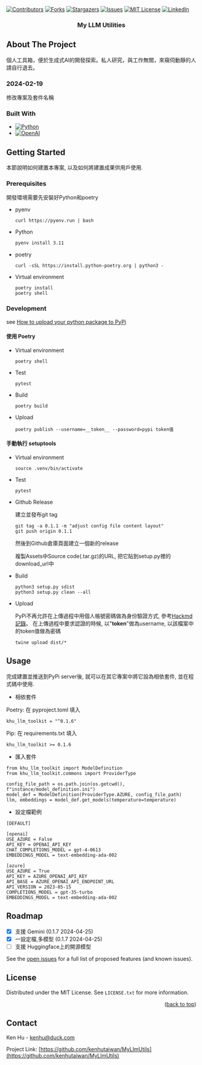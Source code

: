 <!-- Improved compatibility of back to top link: See: https://github.com/othneildrew/Best-README-Template/pull/73 -->
<a name="readme-top"></a>
<!--
*** Thanks for checking out the Best-README-Template. If you have a suggestion
*** that would make this better, please fork the repo and create a pull request
*** or simply open an issue with the tag "enhancement".
*** Don't forget to give the project a star!
*** Thanks again! Now go create something AMAZING! :D
-->



<!-- PROJECT SHIELDS -->
<!--
*** I'm using markdown "reference style" links for readability.
*** Reference links are enclosed in brackets [ ] instead of parentheses ( ).
*** See the bottom of this document for the declaration of the reference variables
*** for contributors-url, forks-url, etc. This is an optional, concise syntax you may use.
*** https://www.markdownguide.org/basic-syntax/#reference-style-links
-->
[![Contributors][contributors-shield]][contributors-url]
[![Forks][forks-shield]][forks-url]
[![Stargazers][stars-shield]][stars-url]
[![Issues][issues-shield]][issues-url]
[![MIT License][license-shield]][license-url]
[![LinkedIn][linkedin-shield]][linkedin-url]


<h3 align="center">My LLM Utilities</h3>

<!-- ABOUT THE PROJECT -->
## About The Project

<p>
個人工具箱，便於生成式AI的開發探索。私人研究，與工作無關，來窺伺動靜的人請自行退去。
</p>

### 2024-02-19

修改專案及套件名稱

### Built With

* [![Python][Python.org]][Python-url]
* [![OpenAI][OpenAI.com]][OpenAI-url]


<!-- GETTING STARTED -->
## Getting Started

本節說明如何建置本專案, 以及如何將建置成果供用戶使用.

### Prerequisites

開發環境需要先安裝好Python和poetry

* pyenv
  
  ```shell
  curl https://pyenv.run | bash
  ```
* Python

  ```sh
  pyenv install 3.11
  ```
  
* poetry
  
  ```shell
  curl -sSL https://install.python-poetry.org | python3 -
  ```

* Virtual environment

  ```
  poetry install
  poetry shell
  ```

### Development

see [How to upload your python package to PyPi](https://medium.com/@joel.barmettler/how-to-upload-your-python-package-to-pypi-65edc5fe9c56)

#### 使用 Poetry

* Virtual environment

  ```
  poetry shell
  ```

* Test

    ```
    pytest 
    ```

* Build

  ```
  poetry build
  ```

* Upload

  ```
  poetry publish --username=__token__ --password=pypi token值
  ```

#### 手動執行 setuptools

* Virtual environment

  ```
  source .venv/bin/activate
  ```

* Test

    ```
    pytest 
    ```

* Github Release

  建立並發布git tag

  ```
  git tag -a 0.1.1 -m "adjust config file content layout"
  git push origin 0.1.1
  ```

  然後到Github倉庫頁面建立一個新的release

  複製Assets中Source code(.tar.gz)的URL, 把它貼到setup.py裡的download_url中

* Build

  ```
  python3 setup.py sdist
  python3 setup.py clean --all
  ```

* Upload

  PyPi不再允許在上傳過程中用個人帳號密碼做為身份驗證方式, 參考[Hackmd記錄](https://hackmd.io/4zug-RFaS362quf2Qfj2CA#2023-09-21)。
  在上傳過程中要求認證的時候, 以"__token__"做為username, 以該檔案中的token值做為密碼 

  ```
  twine upload dist/*
  ```

<!-- USAGE EXAMPLES -->
## Usage

完成建置並推送到PyPi server後, 就可以在其它專案中將它設為相依套件, 並在程式碼中使用.

* 相依套件

Poetry: 在 pyproject.toml 填入  

```
khu_llm_toolkit = "^0.1.6"
```

Pip: 在 requirements.txt 填入  

```
khu_llm_toolkit >= 0.1.6
```

* 匯入套件

```
from khu_llm_toolkit import ModelDefinition
from khu_llm_toolkit.commons import ProviderType

config_file_path = os.path.join(os.getcwd(), f"instance/model_definition.ini")
model_def = ModelDefinition(ProviderType.AZURE, config_file_path)
llm, embeddings = model_def.get_models(temperature=temperature)
```

* 設定檔範例

```
[DEFAULT]

[openai]
USE_AZURE = False
API_KEY = OPENAI_API_KEY
CHAT_COMPLETIONS_MODEL = gpt-4-0613
EMBEDDINGS_MODEL = text-embedding-ada-002

[azure]
USE_AZURE = True
API_KEY = AZURE_OPENAI_API_KEY
API_BASE = AZURE_OPENAI_API_ENDPOINT_URL
API_VERSION = 2023-05-15
COMPLETIONS_MODEL = gpt-35-turbo
EMBEDDINGS_MODEL = text-embedding-ada-002
```

<!-- ROADMAP -->
## Roadmap

- [x] 支援 Gemini (0.1.7 2024-04-25)
- [x] 一設定檔,多模型 (0.1.7 2024-04-25)
- [ ] 支援 Huggingface上的開源模型

See the [open issues](https://github.com/kenhutaiwan/MyLlmUtils/issues) for a full list of proposed features (and known issues).

<!-- LICENSE -->
## License

Distributed under the MIT License. See `LICENSE.txt` for more information.

<p align="right">(<a href="#readme-top">back to top</a>)</p>



<!-- CONTACT -->
## Contact

Ken Hu - kenhu@duck.com

Project Link: [https://github.com/kenhutaiwan/MyLlmUtils](https://github.com/kenhutaiwan/MyLlmUtils)



<!-- MARKDOWN LINKS & IMAGES -->
<!-- https://www.markdownguide.org/basic-syntax/#reference-style-links -->
[contributors-shield]: https://img.shields.io/github/contributors/kenhutaiwan/MyLlmUtils.svg?style=for-the-badge
[contributors-url]: https://github.com/kenhutaiwan/MyLlmUtils/graphs/contributors
[forks-shield]: https://img.shields.io/github/forks/kenhutaiwan/MyLlmUtils.svg?style=for-the-badge
[forks-url]: https://github.com/kenhutaiwan/MyLlmUtils/network/members
[stars-shield]: https://img.shields.io/github/stars/kenhutaiwan/MyLlmUtils.svg?style=for-the-badge
[stars-url]: https://github.com/kenhutaiwan/MyLlmUtils/stargazers
[issues-shield]: https://img.shields.io/github/issues/kenhutaiwan/MyLlmUtils.svg?style=for-the-badge
[issues-url]: https://github.com/kenhutaiwan/MyLlmUtils/issues
[license-shield]: https://img.shields.io/github/license/kenhutaiwan/MyLlmUtils.svg?style=for-the-badge
[license-url]: https://github.com/kenhutaiwan/MyLlmUtils/blob/master/LICENSE.txt
[linkedin-shield]: https://img.shields.io/badge/-LinkedIn-black.svg?style=for-the-badge&logo=linkedin&colorB=555
[linkedin-url]: https://linkedin.com/in/linkedin_username
[product-screenshot]: images/screenshot.png
[Next.js]: https://img.shields.io/badge/next.js-000000?style=for-the-badge&logo=nextdotjs&logoColor=white
[Next-url]: https://nextjs.org/
[React.js]: https://img.shields.io/badge/React-20232A?style=for-the-badge&logo=react&logoColor=61DAFB
[React-url]: https://reactjs.org/
[Vue.js]: https://img.shields.io/badge/Vue.js-35495E?style=for-the-badge&logo=vuedotjs&logoColor=4FC08D
[Vue-url]: https://vuejs.org/
[Angular.io]: https://img.shields.io/badge/Angular-DD0031?style=for-the-badge&logo=angular&logoColor=white
[Angular-url]: https://angular.io/
[Svelte.dev]: https://img.shields.io/badge/Svelte-4A4A55?style=for-the-badge&logo=svelte&logoColor=FF3E00
[Svelte-url]: https://svelte.dev/
[Laravel.com]: https://img.shields.io/badge/Laravel-FF2D20?style=for-the-badge&logo=laravel&logoColor=white
[Laravel-url]: https://laravel.com
[Bootstrap.com]: https://img.shields.io/badge/Bootstrap-563D7C?style=for-the-badge&logo=bootstrap&logoColor=white
[Bootstrap-url]: https://getbootstrap.com
[JQuery.com]: https://img.shields.io/badge/jQuery-0769AD?style=for-the-badge&logo=jquery&logoColor=white
[JQuery-url]: https://jquery.com 
[Python.org]: https://img.shields.io/badge/Python-00FFEE?style=for-the-badge&logo=python&logoColor=white
[Python-url]: https://www.python.org/
[OpenAI.com]: https://img.shields.io/badge/OpenAI-666666?style=for-the-badge&logo=openai&logoColor=white
[OpenAI-url]: https://openai.com/